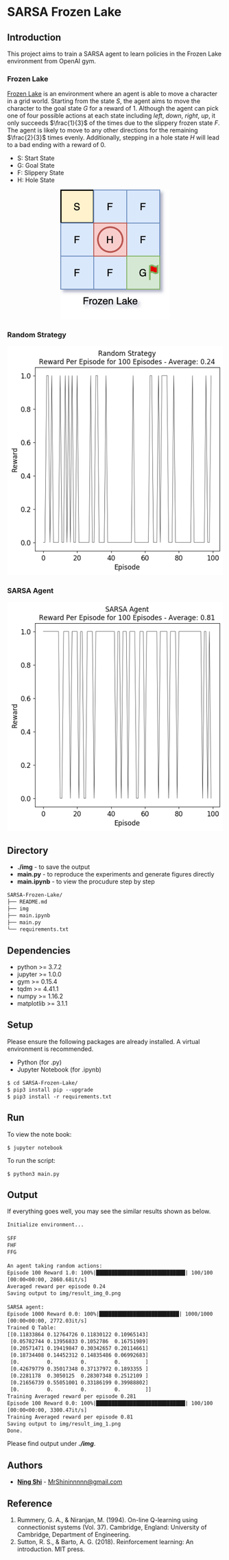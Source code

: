 # SARSA Frozen Lake

## Introduction
This project aims to train a SARSA agent to learn policies in the Frozen Lake environment from OpenAI gym.

### Frozen Lake
[Frozen Lake](https://gym.openai.com/envs/FrozenLake-v0/) is an environment where an agent is able to move a character in a grid world. Starting from the state *S*, the agent aims to move the character to the goal state *G* for a reward of 1. Although the agent can pick one of four possible actions at each state including *left*, *down*, *right*, *up*, it only succeeds $\frac{1}{3}$ of the times due to the slippery frozen state *F*. The agent is likely to move to any other directions for the remaining $\frac{2}{3}$ times evenly. Additionally, stepping in a hole state *H* will lead to a bad ending with a reward of 0.

+ S: Start State
+ G: Goal State
+ F: Slippery State
+ H: Hole State

<p align="center"><img src="./img/frozen_lake_0.png" alt="Frozen Lake" width="256" /></p>

### Random Strategy
<p align="center"><img src="./img/result_img_0.png" alt="Random Strategy" width="512" /></p>

### SARSA Agent
<p align="center"><img src="./img/result_img_1.png" alt="SARSA Agent" width="512" /></p>

## Directory
+ **./img** - to save the output
+ **main.py** - to reproduce the experiments and generate figures directly
+ **main.ipynb** - to view the procudure step by step
```
SARSA-Frozen-Lake/
├── README.md
├── img
├── main.ipynb
├── main.py
└── requirements.txt
```

## Dependencies
+ python >= 3.7.2
+ jupyter >= 1.0.0
+ gym >= 0.15.4
+ tqdm >= 4.41.1
+ numpy >= 1.16.2
+ matplotlib >= 3.1.1

## Setup
Please ensure the following packages are already installed. A virtual environment is recommended.
+ Python (for .py)
+ Jupyter Notebook (for .ipynb)

```
$ cd SARSA-Frozen-Lake/
$ pip3 install pip --upgrade
$ pip3 install -r requirements.txt
```

## Run
To view the note book:
```
$ jupyter notebook
```
To run the script:
```
$ python3 main.py
```

## Output
If everything goes well, you may see the similar results shown as below.
```
Initialize environment...

SFF
FHF
FFG

An agent taking random actions:
Episode 100 Reward 1.0: 100%|█████████████████████████████| 100/100 [00:00<00:00, 2860.68it/s]
Averaged reward per episode 0.24
Saving output to img/result_img_0.png

SARSA agent:
Episode 1000 Reward 0.0: 100%|██████████████████████████| 1000/1000 [00:00<00:00, 2772.03it/s]
Trained Q Table:
[[0.11833864 0.12764726 0.11830122 0.10965143]
 [0.05782744 0.13956833 0.1052786  0.16751989]
 [0.20571471 0.19419847 0.30342657 0.20114661]
 [0.18734408 0.14452312 0.14835486 0.06992683]
 [0.         0.         0.         0.        ]
 [0.42679779 0.35017348 0.37137972 0.1893355 ]
 [0.2281178  0.3050125  0.28307348 0.2512109 ]
 [0.21656739 0.55051001 0.33186199 0.39988802]
 [0.         0.         0.         0.        ]]
Training Averaged reward per episode 0.281
Episode 100 Reward 0.0: 100%|█████████████████████████████| 100/100 [00:00<00:00, 3300.47it/s]
Training Averaged reward per episode 0.81
Saving output to img/result_img_1.png
Done.
```
Please find output under ***./img***.

## Authors
* **[Ning Shi](https://mrshininnnnn.github.io/)** - MrShininnnnn@gmail.com

## Reference
1. Rummery, G. A., & Niranjan, M. (1994). On-line Q-learning using connectionist systems (Vol. 37). Cambridge, England: University of Cambridge, Department of Engineering.
2. Sutton, R. S., & Barto, A. G. (2018). Reinforcement learning: An introduction. MIT press.